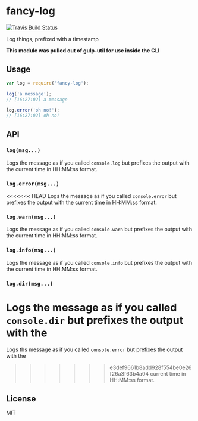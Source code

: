 # fancy-log

[![Travis Build Status](https://img.shields.io/travis/js-cli/fancy-log.svg?branch=master&label=travis&style=flat-square)](https://travis-ci.org/js-cli/fancy-log)

Log things, prefixed with a timestamp

__This module was pulled out of gulp-util for use inside the CLI__

## Usage

```js
var log = require('fancy-log');

log('a message');
// [16:27:02] a message

log.error('oh no!');
// [16:27:02] oh no!
```

## API

### `log(msg...)`

Logs the message as if you called `console.log` but prefixes the output with the
current time in HH:MM:ss format.

### `log.error(msg...)`

<<<<<<< HEAD
Logs the message as if you called `console.error` but prefixes the output with the
current time in HH:MM:ss format.

### `log.warn(msg...)`

Logs the message as if you called `console.warn` but prefixes the output with the
current time in HH:MM:ss format.


### `log.info(msg...)`

Logs the message as if you called `console.info` but prefixes the output with the
current time in HH:MM:ss format.

### `log.dir(msg...)`

Logs the message as if you called `console.dir` but prefixes the output with the
=======
Logs ths message as if you called `console.error` but prefixes the output with the
>>>>>>> e3def9661b8add928f554be0e26f26a3f63b4a04
current time in HH:MM:ss format.

## License

MIT
